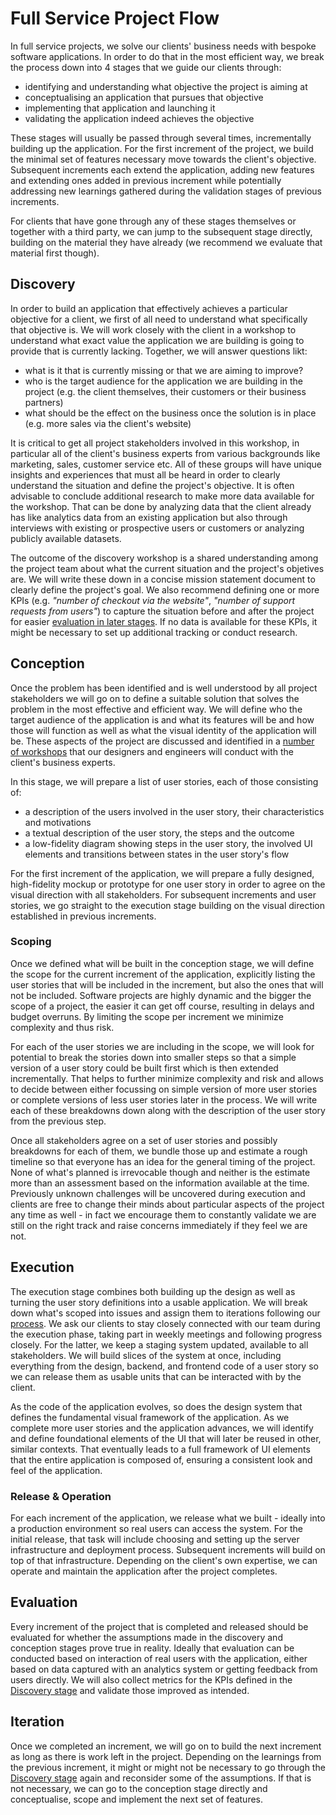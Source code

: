 # Full Service Project Flow

In full service projects, we solve our clients' business needs with bespoke
software applications. In order to do that in the most efficient way, we break
the process down into 4 stages that we guide our clients through:

- identifying and understanding what objective the project is aiming at
- conceptualising an application that pursues that objective
- implementing that application and launching it
- validating the application indeed achieves the objective

These stages will usually be passed through several times, incrementally
building up the application. For the first increment of the project, we build
the minimal set of features necessary move towards the client's objective.
Subsequent increments each extend the application, adding new features and
extending ones added in previous increment while potentially addressing new
learnings gathered during the validation stages of previous increments.

For clients that have gone through any of these stages themselves or together
with a third party, we can jump to the subsequent stage directly, building on
the material they have already (we recommend we evaluate that material first
though).

## Discovery

In order to build an application that effectively achieves a particular
objective for a client, we first of all need to understand what specifically
that objective is. We will work closely with the client in a workshop to
understand what exact value the application we are building is going to provide
that is currently lacking. Together, we will answer questions likt:

- what is it that is currently missing or that we are aiming to improve?
- who is the target audience for the application we are building in the project
  (e.g. the client themselves, their customers or their business partners)
- what should be the effect on the business once the solution is in place (e.g.
  more sales via the client's website)

It is critical to get all project stakeholders involved in this workshop, in
particular all of the client's business experts from various backgrounds like
marketing, sales, customer service etc. All of these groups will have unique
insights and experiences that must all be heard in order to clearly understand
the situation and define the project's objective. It is often advisable to
conclude additional research to make more data available for the workshop. That
can be done by analyzing data that the client already has like analytics data
from an existing application but also through interviews with existing or
prospective users or customers or analyzing publicly available datasets.

The outcome of the discovery workshop is a shared understanding among the
project team about what the current situation and the project's objetives are.
We will write these down in a concise mission statement document to clearly
define the project's goal. We also recommend defining one or more KPIs (e.g.
_"number of checkout via the website"_, _"number of support requests from
users"_) to capture the situation before and after the project for easier
[evaluation in later stages](#evaluation). If no data is available for these
KPIs, it might be necessary to set up additional tracking or conduct research.

## Conception

Once the problem has been identified and is well understood by all project
stakeholders we will go on to define a suitable solution that solves the problem
in the most effective and efficient way. We will define who the target audience
of the application is and what its features will be and how those will function
as well as what the visual identity of the application will be. These aspects of
the project are discussed and identified in a
[number of workshops](../workflow/conception/) that our designers and engineers
will conduct with the client's business experts.

In this stage, we will prepare a list of user stories, each of those consisting
of:

- a description of the users involved in the user story, their characteristics
  and motivations
- a textual description of the user story, the steps and the outcome
- a low-fidelity diagram showing steps in the user story, the involved UI
  elements and transitions between states in the user story's flow

For the first increment of the application, we will prepare a fully designed,
high-fidelity mockup or prototype for one user story in order to agree on the
visual direction with all stakeholders. For subsequent increments and user
stories, we go straight to the execution stage building on the visual direction
established in previous increments.

### Scoping

Once we defined what will be built in the conception stage, we will define the
scope for the current increment of the application, explicitly listing the user
stories that will be included in the increment, but also the ones that will not
be included. Software projects are highly dynamic and the bigger the scope of a
project, the easier it can get off course, resulting in delays and budget
overruns. By limiting the scope per increment we minimize complexity and thus
risk.

For each of the user stories we are including in the scope, we will look for
potential to break the stories down into smaller steps so that a simple version
of a user story could be built first which is then extended incrementally. That
helps to further minimize complexity and risk and allows to decide between
either focussing on simple version of more user stories or complete versions of
less user stories later in the process. We will write each of these breakdowns
down along with the description of the user story from the previous step.

Once all stakeholders agree on a set of user stories and possibly breakdowns for
each of them, we bundle those up and estimate a rough timeline so that everyone
has an idea for the general timing of the project. None of what's planned is
irrevocable though and neither is the estimate more than an assessment based on
the information available at the time. Previously unknown challenges will be
uncovered during execution and clients are free to change their minds about
particular aspects of the project any time as well - in fact we encourage them
to constantly validate we are still on the right track and raise concerns
immediately if they feel we are not.

## Execution

The execution stage combines both building up the design as well as turning the
user story definitions into a usable application. We will break down what's
scoped into issues and assign them to iterations following our
[process](../process/). We ask our clients to stay closely connected with our
team during the execution phase, taking part in weekly meetings and following
progress closely. For the latter, we keep a staging system updated, available to
all stakeholders. We will build slices of the system at once, including
everything from the design, backend, and frontend code of a user story so we can
release them as usable units that can be interacted with by the client.

As the code of the application evolves, so does the design system that defines
the fundamental visual framework of the application. As we complete more user
stories and the application advances, we will identify and define foundational
elements of the UI that will later be reused in other, similar contexts. That
eventually leads to a full framework of UI elements that the entire application
is composed of, ensuring a consistent look and feel of the application.

### Release & Operation

For each increment of the application, we release what we built - ideally into a
production environment so real users can access the system. For the initial
release, that task will include choosing and setting up the server
infrastructure and deployment process. Subsequent increments will build on top
of that infrastructure. Depending on the client's own expertise, we can operate
and maintain the application after the project completes.

## Evaluation

Every increment of the project that is completed and released should be
evaluated for whether the assumptions made in the discovery and conception
stages prove true in reality. Ideally that evaluation can be conducted based on
interaction of real users with the application, either based on data captured
with an analytics system or getting feedback from users directly. We will also
collect metrics for the KPIs defined in the [Discovery stage](#discovery) and
validate those improved as intended.

## Iteration

Once we completed an increment, we will go on to build the next increment as
long as there is work left in the project. Depending on the learnings from the
previous increment, it might or might not be necessary to go through the
[Discovery stage](#discovery) again and reconsider some of the assumptions. If
that is not necessary, we can go to the conception stage directly and
conceptualise, scope and implement the next set of features.
